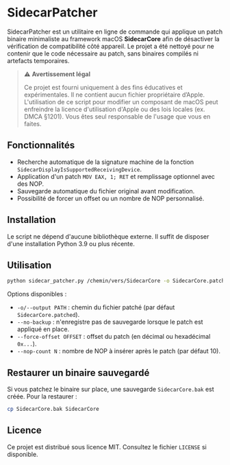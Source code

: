 # SidecarPatcher

SidecarPatcher est un utilitaire en ligne de commande qui applique un patch binaire
minimaliste au framework macOS **SidecarCore** afin de désactiver la vérification de
compatibilité côté appareil. Le projet a été nettoyé pour ne contenir que le code
nécessaire au patch, sans binaires compilés ni artefacts temporaires.

> ⚠️ **Avertissement légal**
>
> Ce projet est fourni uniquement à des fins éducatives et expérimentales.
> Il ne contient aucun fichier propriétaire d’Apple.
> L'utilisation de ce script pour modifier un composant de macOS peut enfreindre la
> licence d'utilisation d'Apple ou des lois locales (ex. DMCA §1201).
> Vous êtes seul responsable de l'usage que vous en faites.

## Fonctionnalités

- Recherche automatique de la signature machine de la fonction
  `SidecarDisplayIsSupportedReceivingDevice`.
- Application d'un patch `MOV EAX, 1; RET` et remplissage optionnel avec des NOP.
- Sauvegarde automatique du fichier original avant modification.
- Possibilité de forcer un offset ou un nombre de NOP personnalisé.

## Installation

Le script ne dépend d'aucune bibliothèque externe. Il suffit de disposer d'une
installation Python 3.9 ou plus récente.

## Utilisation

```bash
python sidecar_patcher.py /chemin/vers/SidecarCore -o SidecarCore.patched
```

Options disponibles :

- `-o/--output PATH` : chemin du fichier patché (par défaut `SidecarCore.patched`).
- `--no-backup` : n'enregistre pas de sauvegarde lorsque le patch est appliqué en place.
- `--force-offset OFFSET` : offset du patch (en décimal ou hexadécimal `0x...`).
- `--nop-count N` : nombre de NOP à insérer après le patch (par défaut 10).

## Restaurer un binaire sauvegardé

Si vous patchez le binaire sur place, une sauvegarde `SidecarCore.bak` est créée.
Pour la restaurer :

```bash
cp SidecarCore.bak SidecarCore
```

## Licence

Ce projet est distribué sous licence MIT. Consultez le fichier `LICENSE` si disponible.

